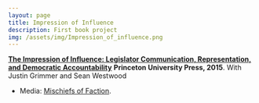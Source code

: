 ```yaml
---
layout: page
title: Impression of Influence
description: First book project
img: /assets/img/Impression_of_influence.png
---
```


[**The Impression of Influence: Legislator Communication, Representation, and Democratic Accountability**](/assets/pdf/GrimmerWestwoodMessingBook.pdf)
**Princeton University Press, 2015**. With Justin Grimmer and Sean
Westwood 
- Media: [Mischiefs of Faction](http://www.mischiefsoffaction.com/2015/01/its-frequency-not-size-compromise.html).

